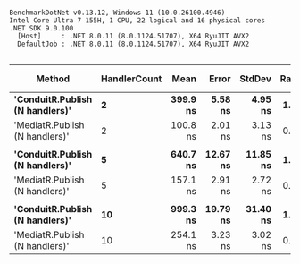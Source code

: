 ```

BenchmarkDotNet v0.13.12, Windows 11 (10.0.26100.4946)
Intel Core Ultra 7 155H, 1 CPU, 22 logical and 16 physical cores
.NET SDK 9.0.100
  [Host]     : .NET 8.0.11 (8.0.1124.51707), X64 RyuJIT AVX2
  DefaultJob : .NET 8.0.11 (8.0.1124.51707), X64 RyuJIT AVX2


```
| Method                          | HandlerCount | Mean     | Error    | StdDev   | Ratio | Gen0   | Allocated | Alloc Ratio |
|-------------------------------- |------------- |---------:|---------:|---------:|------:|-------:|----------:|------------:|
| **&#39;ConduitR.Publish (N handlers)&#39;** | **2**            | **399.9 ns** |  **5.58 ns** |  **4.95 ns** |  **1.00** | **0.0439** |     **552 B** |        **1.00** |
| &#39;MediatR.Publish (N handlers)&#39;  | 2            | 100.8 ns |  2.01 ns |  3.13 ns |  0.26 | 0.0395 |     496 B |        0.90 |
|                                 |              |          |          |          |       |        |           |             |
| **&#39;ConduitR.Publish (N handlers)&#39;** | **5**            | **640.7 ns** | **12.67 ns** | **11.85 ns** |  **1.00** | **0.0696** |     **880 B** |        **1.00** |
| &#39;MediatR.Publish (N handlers)&#39;  | 5            | 157.1 ns |  2.91 ns |  2.72 ns |  0.25 | 0.0682 |     856 B |        0.97 |
|                                 |              |          |          |          |       |        |           |             |
| **&#39;ConduitR.Publish (N handlers)&#39;** | **10**           | **999.3 ns** | **19.79 ns** | **31.40 ns** |  **1.00** | **0.1125** |    **1432 B** |        **1.00** |
| &#39;MediatR.Publish (N handlers)&#39;  | 10           | 254.1 ns |  3.23 ns |  3.02 ns |  0.25 | 0.1159 |    1456 B |        1.02 |
